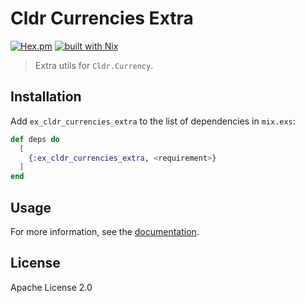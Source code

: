 # Cldr Currencies Extra

[![Hex.pm](https://img.shields.io/hexpm/v/ex_cldr_currencies_extra.svg)](https://hex.pm/packages/ex_cldr_currencies_extra)
[![built with Nix](https://img.shields.io/badge/built%20with%20Nix-5277C3?logo=nixos&logoColor=white)](https://builtwithnix.org)

> Extra utils for `Cldr.Currency`.

## Installation

Add `ex_cldr_currencies_extra` to the list of dependencies in `mix.exs`:

```elixir
def deps do
  [
    {:ex_cldr_currencies_extra, <requirement>}
  ]
end
```

## Usage

For more information, see the [documentation](https://hexdocs.pm/ex_cldr_currencies_extra).

## License

Apache License 2.0
